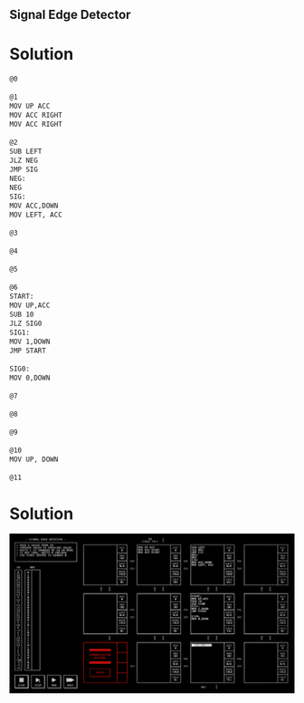 ## Signal Edge Detector

# Solution 
```
@0

@1
MOV UP ACC
MOV ACC RIGHT
MOV ACC RIGHT

@2
SUB LEFT
JLZ NEG
JMP SIG
NEG:
NEG
SIG:
MOV ACC,DOWN
MOV LEFT, ACC

@3

@4

@5

@6
START:
MOV UP,ACC
SUB 10
JLZ SIG0
SIG1:
MOV 1,DOWN
JMP START

SIG0:
MOV 0,DOWN

@7

@8

@9 

@10
MOV UP, DOWN

@11

```

# Solution
![](/assets/images/2022-11-22-17-33-16.png)